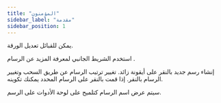 ```yaml
---
title: "المؤمنون"
sidebar_label: "مقدمة"
sidebar_position: 1
---
```


يمكن للقبائل تعديل الورقة.

استخدم الشريط الجانبي لمعرفة المزيد عن الرسام .

إنشاء رسم جديد بالنقر على أيقونة زائد. تغيير ترتيب الرسام عن طريق السحب وتغيير الرسام بالنقر. إذا قمت بالنقر على الرسام المحدد يمكنك تكوينه.

سيتم عرض اسم الرسام كتلميح على لوحة الأدوات على الرسم.
